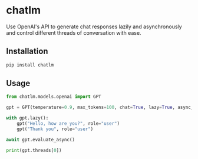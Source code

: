 # chatlm

Use OpenAI's API to generate chat responses lazily and asynchronously and control different threads of conversation with ease.

## Installation

```bash
pip install chatlm
```

## Usage

```python
from chatlm.models.openai import GPT

gpt = GPT(temperature=0.9, max_tokens=100, chat=True, lazy=True, async_=True)

with gpt.lazy():
    gpt("Hello, how are you?", role="user")
    gpt("Thank you", role="user")

await gpt.evaluate_async()

print(gpt.threads[0])
```

